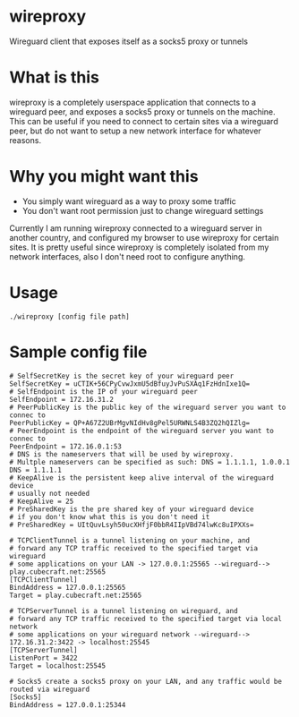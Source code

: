 # wireproxy
Wireguard client that exposes itself as a socks5 proxy or tunnels

# What is this
wireproxy is a completely userspace application that connects to a wireguard peer,
and exposes a socks5 proxy or tunnels on the machine. This can be useful if you need
to connect to certain sites via a wireguard peer, but do not want to setup a new network
interface for whatever reasons.

# Why you might want this
- You simply want wireguard as a way to proxy some traffic
- You don't want root permission just to change wireguard settings

Currently I am running wireproxy connected to a wireguard server in another country,
and configured my browser to use wireproxy for certain sites. It is pretty useful since
wireproxy is completely isolated from my network interfaces, also I don't need root to configure
anything.

# Usage
`./wireproxy [config file path]`

# Sample config file
```
# SelfSecretKey is the secret key of your wireguard peer
SelfSecretKey = uCTIK+56CPyCvwJxmU5dBfuyJvPuSXAq1FzHdnIxe1Q=
# SelfEndpoint is the IP of your wireguard peer
SelfEndpoint = 172.16.31.2
# PeerPublicKey is the public key of the wireguard server you want to connec to
PeerPublicKey = QP+A67Z2UBrMgvNIdHv8gPel5URWNLS4B3ZQ2hQIZlg=
# PeerEndpoint is the endpoint of the wireguard server you want to connec to
PeerEndpoint = 172.16.0.1:53
# DNS is the nameservers that will be used by wireproxy.
# Multple nameservers can be specified as such: DNS = 1.1.1.1, 1.0.0.1
DNS = 1.1.1.1
# KeepAlive is the persistent keep alive interval of the wireguard device
# usually not needed
# KeepAlive = 25
# PreSharedKey is the pre shared key of your wireguard device
# if you don't know what this is you don't need it
# PreSharedKey = UItQuvLsyh50ucXHfjF0bbR4IIpVBd74lwKc8uIPXXs=

# TCPClientTunnel is a tunnel listening on your machine, and
# forward any TCP traffic received to the specified target via wireguard
# some applications on your LAN -> 127.0.0.1:25565 --wireguard--> play.cubecraft.net:25565
[TCPClientTunnel]
BindAddress = 127.0.0.1:25565
Target = play.cubecraft.net:25565

# TCPServerTunnel is a tunnel listening on wireguard, and
# forward any TCP traffic received to the specified target via local network
# some applications on your wireguard network --wireguard--> 172.16.31.2:3422 -> localhost:25545
[TCPServerTunnel]
ListenPort = 3422
Target = localhost:25545

# Socks5 create a socks5 proxy on your LAN, and any traffic would be routed via wireguard
[Socks5]
BindAddress = 127.0.0.1:25344
```
